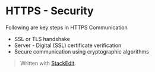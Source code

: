 
# HTTPS - Security

Following are key steps in HTTPS Communication

 - SSL or TLS handshake
 - Server - Digital (SSL) certificate verification
 - Secure communication using cryptographic algorithms

> Written with [StackEdit](https://stackedit.io/).
<!--stackedit_data:
eyJoaXN0b3J5IjpbNjY4MDk0NTExXX0=
-->